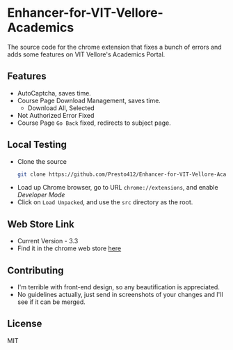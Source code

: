 # Enhancer-for-VIT-Vellore-Academics

The source code for the chrome extension that fixes a bunch of errors and adds some features on VIT Vellore's Academics Portal.

## Features

- AutoCaptcha, saves time.
- Course Page Download Management, saves time.
  - Download All, Selected
- Not Authorized Error Fixed
- Course Page `Go Back` fixed, redirects to subject page.

## Local Testing

- Clone the source
  ```sh
  git clone https://github.com/Presto412/Enhancer-for-VIT-Vellore-Academics/tree/master
  ```
- Load up Chrome browser, go to URL `chrome://extensions`, and enable _Developer Mode_
- Click on `Load Unpacked`, and use the `src` directory as the root.

## Web Store Link

- Current Version - 3.3
- Find it in the chrome web store [here](https://chrome.google.com/webstore/detail/enhancer-for-vit-vellore/hafeeaangmkbibcaahfjdmmmeappjbbp?hl=en)

## Contributing

- I'm terrible with front-end design, so any beautification is appreciated.
- No guidelines actually, just send in screenshots of your changes and I'll see if it can be merged.

## License

MIT
